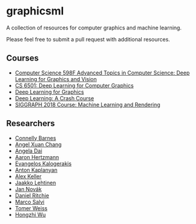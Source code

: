 # graphicsml
A collection of resources for computer graphics and machine learning.

Please feel free to submit a pull request with additional resources.

## Courses

* [Computer Science 598F Advanced Topics in Computer Science: Deep Learning for Graphics and Vision](https://www.cs.princeton.edu/courses/archive/spring17/cos598F/)
* [CS 6501: Deep Learning for Computer Graphics](http://www.connellybarnes.com/work/class/2016/deep_learning_graphics/)
* [Deep Learning for Graphics](http://geometry.cs.ucl.ac.uk/dl4g/)
* [Deep Learning: A Crash Course](https://www.youtube.com/watch?v=r0Ogt-q956I&t=1317s)
* [SIGGRAPH 2018 Course: Machine Learning and Rendering](https://sites.google.com/site/mlandrendering/)

## Researchers

* [Connelly Barnes](http://www.connellybarnes.com/work/)
* [Angel Xuan Chang](https://angelxuanchang.github.io/)
* [Angela Dai](http://graphics.stanford.edu/~adai/index.html)
* [Aaron Hertzmann](https://www.dgp.toronto.edu/~hertzman/)
* [Evangelos Kalogerakis](https://people.cs.umass.edu/~kalo/)
* [Anton Kaplanyan](http://kaplanyan.com/)
* [Alex Keller](https://research.nvidia.com/person/alex-keller)
* [Jaakko Lehtinen](https://users.aalto.fi/~lehtinj7/)
* [Jan Novák](http://drz.disneyresearch.com/~jnovak/)
* [Daniel Ritchie](https://dritchie.github.io/)
* [Marco Salvi](https://research.nvidia.com/person/marco-salvi)
* [Tomer Weiss](http://web.cs.ucla.edu/~tweiss/)
* [Hongzhi Wu](http://www.cad.zju.edu.cn/home/hwu/)
